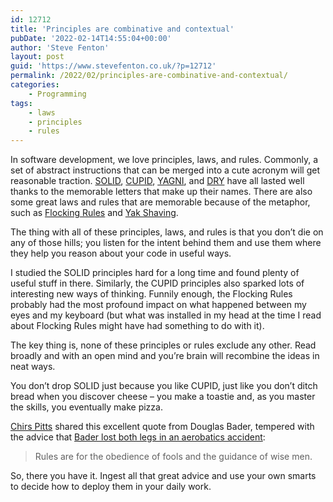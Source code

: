 ```yaml
---
id: 12712
title: 'Principles are combinative and contextual'
pubDate: '2022-02-14T14:55:04+00:00'
author: 'Steve Fenton'
layout: post
guid: 'https://www.stevefenton.co.uk/?p=12712'
permalink: /2022/02/principles-are-combinative-and-contextual/
categories:
    - Programming
tags:
    - laws
    - principles
    - rules
---
```


In software development, we love principles, laws, and rules. Commonly, a set of abstract instructions that can be merged into a cute acronym will get reasonable traction. [SOLID](http://www.butunclebob.com/ArticleS.UncleBob.PrinciplesOfOod), [CUPID](https://dannorth.net/2022/02/10/cupid-for-joyful-coding/), [YAGNI](https://www.martinfowler.com/bliki/Yagni.html), and [DRY](https://en.wikipedia.org/wiki/Don%27t_repeat_yourself) have all lasted well thanks to the memorable letters that make up their names. There are also some great laws and rules that are memorable because of the metaphor, such as [Flocking Rules](https://sandimetz.com/99bottles) and [Yak Shaving](http://projects.csail.mit.edu/gsb/old-archive/gsb-archive/gsb2000-02-11.html).

The thing with all of these principles, laws, and rules is that you don’t die on any of those hills; you listen for the intent behind them and use them where they help you reason about your code in useful ways.

I studied the SOLID principles hard for a long time and found plenty of useful stuff in there. Similarly, the CUPID principles also sparked lots of interesting new ways of thinking. Funnily enough, the Flocking Rules probably had the most profound impact on what happened between my eyes and my keyboard (but what was installed in my head at the time I read about Flocking Rules might have had something to do with it).

The key thing is, none of these principles or rules exclude any other. Read broadly and with an open mind and you’re brain will recombine the ideas in neat ways.

You don’t drop SOLID just because you like CUPID, just like you don’t ditch bread when you discover cheese – you make a toastie and, as you master the skills, you eventually make pizza.

[Chirs Pitts](https://twitter.com/thirstybear/status/1492806936483532806) shared this excellent quote from Douglas Bader, tempered with the advice that [Bader lost both legs in an aerobatics accident](https://en.wikipedia.org/wiki/Douglas_Bader):

> Rules are for the obedience of fools and the guidance of wise men.

So, there you have it. Ingest all that great advice and use your own smarts to decide how to deploy them in your daily work.